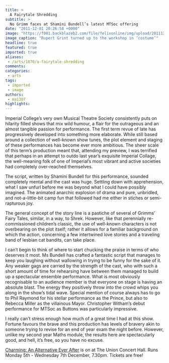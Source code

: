 ```yaml
---
title: >
  A Fairytale Shredding
subtitle: >
  No Grimm faces at Shamini Bundell’s latest MTSoc offering
date: "2011-12-01 20:26:58 +0000"
image: "https://f001.backblazeb2.com/file/felixonline/img/upload/201112012026-ams111-383296_989134434870_36900750_46857382_815343506_n.jpg"
image_caption: "Rupert Grint turned up to the workshop in ‘costume’"
headline: true
featured: true
imported: true
aliases:
 - /arts/1870/a-fairytale-shredding
comments:
categories:
 - arts
tags:
 - imported
 - image
authors:
 - ma1307
highlights:
---
```


Imperial College’s very own Musical Theatre Society consistently puts on hilarity filled shows that mix wild humour, a flair for the outrageous and an almost tangible passion for performance. The first term revue of late has progressively developed into something more elaborate. While still based around a collection of well-known show tunes, the plot element and staging of these performances has become ever more ambitious. The sheer scale of this term’s production meant that, attending my preview, I was terrified that perhaps in an attempt to outdo last year’s exquisite Imperial Collage, the well-meaning folk of one of Imperial’s most vibrant and active societies had completely over-reached themselves.

The script, written by Shamini Bundell for this performance, sounded completely mental and the cast was huge. Settling down with apprehension, what I saw unfurl before me was beyond what I could have possibly imagined. The animated anarchic explosion of drama and pure, unbridled, and not-a-little-bit camp fun that followed had me either in stiches or semi-rapturous joy.

The general concept of the story line is a pastiche of several of Grimms’ Fairy Tales, similar, in a way, to Shrek. However, like that perennially re-commissioned children’s classic, the use of well-known characters is not overbearing on the plot itself; rather it allows for a familiar background on which the action, concerning a few intertwined love stories and a traveling band of lesbian cat bandits, can take place.

I can’t begin to think of where to start chucking the praise in terms of who deserves it most. Ms Bundell has crafted a fantastic script that manages to keep you laughing without wallowing in trying to be funny for the sake of it. Any weaker gags are carried by the strength of the cast, who with such a short amount of time for rehearsing have between them managed to build up a spectacular ensemble performance. What is most obviously recognisable to an audience member is that everyone on stage is having an absolute blast. The energy they positively throw into the crowd whips you along in the show’s tidal wave. Special mention of course always has to go to Phil Raymond for his stellar performance as the Prince, but also to Rebecca Miller as the villainous Mayor. Christopher Witham’s debut performance for MTSoc as Buttons was particularly impressive.

I really can’t stress enough how much of a great time I had at this show. Fortune favours the brave and this production has levels of bravery akin to someone trying to revise for an end of year exam the night before. However, unlike my second year Maths module, the results here are spectacularly good, and hell, it’s free, so you have no excuse.

[Charming: An Alternative Ever After](http://mtsoc.co.uk/freshers/charming/) is on at The Union Concert Hall. Runs Monday 5th - Wednesday 7th December, 7.30pm. Tickets are free!
